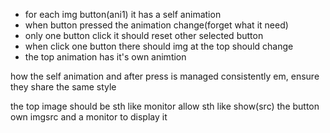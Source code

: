 + for each img button(ani1) it has a self animation
+ when button pressed the animation change(forget what it need)
+ only one button click it should reset other selected button
+ when click one button there should img at the top should change
+ the top animation has it's own animtion

how the self animation and after press is managed consistently
em, ensure they share the same style

the top image should be sth like monitor allow sth like show(src)
the button own imgsrc and a monitor to display it
